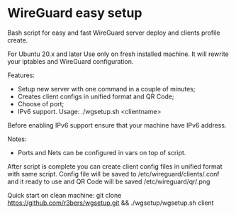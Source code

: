 # WireGuard easy setup

Bash script for easy and fast WireGuard server deploy and clients profile create.

For Ubuntu 20.x and later Use only on fresh installed machine. It will rewrite your iptables and WireGuard configuration.

Features:

- Setup new server with one command in a couple of minutes;
- Creates client configs in unified format and QR Code;
- Choose of port;
- IPv6 support.
Usage: ./wgsetup.sh &lt;clientname&gt;

Before enabling IPv6 support ensure that your machine have IPv6 address.

Notes:
  - Ports and Nets can be configured in vars on top of script.

After script is complete you can create client config files in unified format with same script.
Config file will be saved to /etc/wireguard/clients/<clientname>.conf and it ready to use and QR Code will be saved /etc/wireguard/qr/<clientname>.png

Quick start on clean machine: git clone https://github.com/r3bers/wgsetup.git && ./wgsetup/wgsetup.sh client
